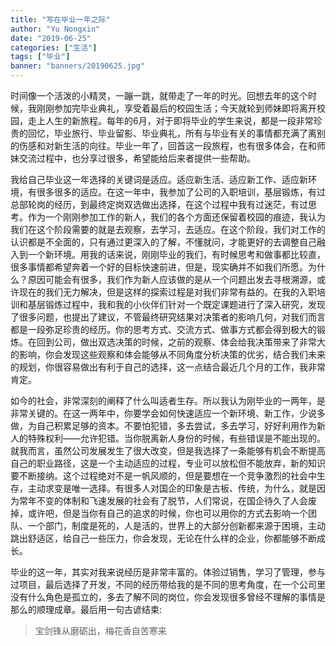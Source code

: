 ```yaml
---
title: "写在毕业一年之际"
author: "Yu Nongxin"
date: "2019-06-25"
categories: ["生活"]
tags: ["毕业"]
banner: "banners/20190625.jpg"
---
```

时间像一个活泼的小精灵，一蹦一跳，就带走了一年的时光。回想去年的这个时候，我刚刚参加完毕业典礼，享受着最后的校园生活；今天就轮到师妹即将离开校园，走上人生的新旅程。每年的6月，对于即将毕业的学生来说，都是一段非常珍贵的回忆，毕业旅行、毕业留影、毕业典礼，所有与毕业有关的事情都充满了离别的伤感和对新生活的向往。毕业一年了，回首这一段旅程，也有很多体会，在和师妹交流过程中，也分享过很多，希望能给后来者提供一些帮助。

我给自己毕业这一年选择的关键词是适应。适应新生活、适应新工作、适应新环境，有很多很多的适应。在这一年中，我参加了公司的入职培训，基层锻炼，有过总部轮岗的经历，到最终定岗双选做出选择，在这个过程中我有过迷茫，有过思考。作为一个刚刚参加工作的新人，我们的各个方面还保留着校园的痕迹，我认为我们在这个阶段需要的就是去观察，去学习，去适应。在这个阶段，我们对工作的认识都是不全面的，只有通过更深入的了解，不懂就问，才能更好的去调整自己融入到一个新环境。用我的话来说，刚刚毕业的我们，有时候思考和做事都比较直，很多事情都希望奔着一个好的目标快速前进，但是，现实确并不如我们所愿。为什么？原因可能会有很多，我们作为新人应该做的是从一个问题出发去寻根溯源，或许现在的我们无力解决，但是这样的探索过程是对我们非常有益的。在我的入职培训和基层锻炼过程中，我和我的小伙伴们针对一个既定课题进行了深入研究，发现了很多问题，也提出了建议，不管最终研究结果对决策者的影响几何，对我们而言都是一段弥足珍贵的经历。你的思考方式、交流方式、做事方式都会得到极大的锻炼。在回到公司，做出双选决策的时候，之前的观察、体会给我决策带来了非常大的影响，你会发现这些观察和体会能够从不同角度分析决策的优劣，结合我们未来的规划，你很容易做出有利于自己的选择，这一点结合最近几个月的工作，我非常肯定。

如今的社会，非常深刻的阐释了什么叫适者生存。所以我认为刚毕业的一两年，是非常关键的。在这一两年中，你要学会如何快速适应一个新环境、新工作，少说多做，为自己积累足够的资本。不要怕犯错，多去尝试，多去学习，好好利用作为新人的特殊权利——允许犯错。当你脱离新人身份的时候，有些错误是不能出现的。就我而言，虽然公司发展发生了很大改变，但是我选择了一条能够有机会不断提高自己的职业路径，这是一个主动适应的过程，专业可以放松但不能放弃，新的知识要不断接纳。这个过程绝对不是一帆风顺的，但是要想在一个竞争激烈的社会中生存，主动求变是唯一选择。有很多人对国企的印象是古板、传统，为什么，就是因为常年不变的体制和飞速发展的社会有了脱节，人们常说，在国企待久了人会废掉，或许吧，但是当你有自己的追求的时候，你也可以用你的方式去影响一个团队、一个部门，制度是死的，人是活的，世界上的大部分创新都来源于困境，主动跳出舒适区，给自己一些压力，你会发现，无论在什么样的企业，你都能够不断成长。

毕业的这一年，其实对我来说经历是非常丰富的。体验过销售，学习了管理，参与过项目，最后选择了开发，不同的经历带给我的是不同的思考角度，在一个公司里没有什么角色是孤立的，多去了解不同的岗位，你会发现很多曾经不理解的事情是那么的顺理成章。最后用一句古谚结束: 

>宝剑锋从磨砺出，梅花香自苦寒来